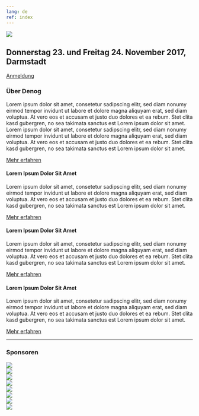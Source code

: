 ```yaml
---
lang: de
ref: index
---
```

<div id="mainpage">
    <div class="pagecontentblock">
        <div class="row">
            <div class="col-sm-12">
                <div class="mainpagebox mainpageboxlarge">
                    <div class="row">
                        <div class="col-sm-6">
                            <img src="{{ site.url }}/images/denog_logo_konferenz_outline_large.jpg" id="mainpagelogo" />
                        </div>
                        <div class="col-sm-6">
                            <h2 class="mainpageboxheadline">Donnerstag 23. und Freitag 24. November 2017, Darmstadt</h2>
                            <p><a href="{{ site.url }}/{{ page.lang }}/anmeldung.html" class="btn btn-custom-default">Anmeldung <i class="ion-arrow-right-c"></i></a></p>                    
                        </div>
                    </div>
                </div>
            </div>
        </div>
        <div class="mainpagepaddedbox">
            <h3>Über Denog</h3>
            <p>Lorem ipsum dolor sit amet, consetetur sadipscing elitr, sed diam nonumy eirmod tempor invidunt ut labore et dolore magna aliquyam erat, sed diam voluptua. At vero eos et accusam et justo duo dolores et ea rebum. Stet clita kasd gubergren, no sea takimata sanctus est Lorem ipsum dolor sit amet. Lorem ipsum dolor sit amet, consetetur sadipscing elitr, sed diam nonumy eirmod tempor invidunt ut labore et dolore magna aliquyam erat, sed diam voluptua. At vero eos et accusam et justo duo dolores et ea rebum. Stet clita kasd gubergren, no sea takimata sanctus est Lorem ipsum dolor sit amet.</p>
            <a href="http://www.denog.de/meetings/denog9" target="new" class="btn btn-custom-default pull-right">Mehr erfahren <i class="ion-arrow-right-c"></i></a>
            <div class="clearfix"></div>
        </div>
        <div class="row">
            <div class="col-sm-4">
                <div class="mainpagepaddedbox">
                    <div>
                        <h4>Lorem Ipsum Dolor Sit Amet</h4>
                        <p>Lorem ipsum dolor sit amet, consetetur sadipscing elitr, sed diam nonumy eirmod tempor invidunt ut labore et dolore magna aliquyam erat, sed diam voluptua. At vero eos et accusam et justo duo dolores et ea rebum. Stet clita kasd gubergren, no sea takimata sanctus est Lorem ipsum dolor sit amet.</p>
                        <a href="#" class="btn btn-custom-default mainpageboxlink pull-right">Mehr erfahren <i class="ion-arrow-right-c"></i></a>
                    </div>
                </div>
            </div>
            <div class="col-sm-4">
                <div class="mainpagepaddedbox">
                    <div>
                        <h4>Lorem Ipsum Dolor Sit Amet</h4>
                        <p>Lorem ipsum dolor sit amet, consetetur sadipscing elitr, sed diam nonumy eirmod tempor invidunt ut labore et dolore magna aliquyam erat, sed diam voluptua. At vero eos et accusam et justo duo dolores et ea rebum. Stet clita kasd gubergren, no sea takimata sanctus est Lorem ipsum dolor sit amet.</p>
                        <a href="#" class="btn btn-custom-default mainpageboxlink pull-right">Mehr erfahren <i class="ion-arrow-right-c"></i></a>
                    </div>
                </div>
            </div>
            <div class="col-sm-4">
                <div class="mainpagepaddedbox">
                    <div>
                        <h4>Lorem Ipsum Dolor Sit Amet</h4>
                        <p>Lorem ipsum dolor sit amet, consetetur sadipscing elitr, sed diam nonumy eirmod tempor invidunt ut labore et dolore magna aliquyam erat, sed diam voluptua. At vero eos et accusam et justo duo dolores et ea rebum. Stet clita kasd gubergren, no sea takimata sanctus est Lorem ipsum dolor sit amet.</p>
                        <a href="#" class="btn btn-custom-default mainpageboxlink pull-right">Mehr erfahren <i class="ion-arrow-right-c"></i></a>
                    </div>
                </div>
            </div>
        </div>
        <hr class="verticaldivider" />
        <div class="mainpagepaddedbox">
            <h3>Sponsoren</h3>
            <div id="sponsorslider">
                <div class="sponsorsliderlogo">
                    <img src="{{ site.url }}/images/sponsoren2017/11xantaro.jpg" />
                </div>
                <div class="sponsorsliderlogo">
                    <img src="{{ site.url }}/images/sponsoren2017/12juniper.jpg" />
                </div>
                <div class="sponsorsliderlogo">
                    <img src="{{ site.url }}/images/sponsoren2017/21megaport.jpg" />
                </div>
                <div class="sponsorsliderlogo">
                    <img src="{{ site.url }}/images/sponsoren2017/22ecix.jpg" />
                </div>
                <div class="sponsorsliderlogo">
                    <img src="{{ site.url }}/images/sponsoren2017/anexia.jpg" />
                </div>
                <div class="sponsorsliderlogo">
                    <img src="{{ site.url }}/images/sponsoren2017/nokia.jpg" />
                </div>
                <div class="sponsorsliderlogo">
                    <img src="{{ site.url }}/images/sponsoren2017/syseleven.jpg" />
                </div>
                <div class="sponsorsliderlogo">
                    <img src="{{ site.url }}/images/sponsoren2017/thomas-krenn.jpg" />
                </div>
            </div>
        </div>
    </div>
</div>
